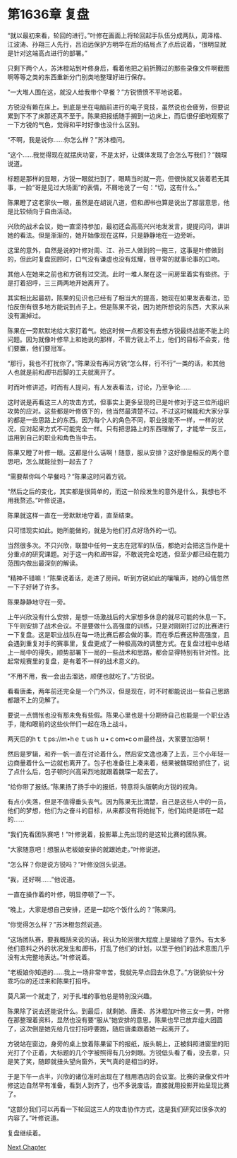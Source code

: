 # 第1636章 复盘

“就以最初来看，轮回的进行。”叶修在画面上将轮回起手队伍分成两队，周泽楷、江波涛、孙翔三人先行，吕泊远保护方明华在后的结局点了点后说着，“很明显就是针对这端高点进行的部署。”

只剩下两个人，苏沐橙站到叶修身后，看着他把之前折腾过的那些录像文件啊截图啊等等之类的东西重新分门别类地整理好进行保存。

“一大堆人围在这，就没人给我带个早餐？”方锐愤愤不平地说着。

方锐没有赖在床上。到底是坐在电脑前进行的电子竞技，虽然说也会疲劳，但要说累到下不了床那还真不至于。陈果把报纸随手搁到一边床上，而后很仔细地观察了一下方锐的气色，觉得和平时好像也没什么区别。

“不啊，我是说你……你怎么样？”苏沐橙问。

“这个……我觉得现在就摆庆功宴，不是太好，让媒体发现了会怎么写我们？”魏琛说道。

标题是那样的显眼，方锐一眼就扫到了，眼睛当时就一亮，但很快就又装着若无其事，一脸“哥是见过大场面”的表情，不屑地说了一句：“切，这有什么。”

陈果瞪了这老家伙一眼，虽然是在胡说八道，但和*图*书也算是说出了那层意思，他是比较倾向于自由活动。

兴欣的战术会议，她一直坚持参加，最初还会高高兴兴地发发言，提提问问，讲讲她的看法。但是渐渐的，她开始像现在这样，只是静静地在一边旁听。

这里的意外，自然是说的叶修对周、江、孙三人做到的一拖三，这事是叶修做到的，但此时复盘回顾时，口气没有谦虚也没有炫耀，很寻常的就事论事的口吻。

其他人在她来之前也和方锐有过交流。此时一堆人聚在这一间房里着实有些挤。于是打着招呼，三三两两地开始离开了。

其实相比起最初，陈果的见识也已经有了相当大的提高，她现在如果发表看法，恐怕反倒有很多地方能说到点子上。但是陈果不说，因为她所想说的东西，大家从来没有漏掉过。

陈果在一旁默默地给大家打着气。她这时候一点都没有去想方锐最终战能不能上的问题。因为就像叶修早上和她说的那样，不管方锐上不上，他们的目标不会变，他们要赢，他们要冠军。

“那行，我也不打扰你了。”陈果没有再问方锐“怎么样，行不行”一类的话，和其他人也就是前和*图*书后脚的工夫就离开了。

时而叶修讲述，时而有人提问，有人发表看法，讨论，乃至争论……

这时说是再看这三人的攻击方式，但事实上更多呈现的已是叶修对于这三位所组织攻势的应对。这些都是叶修做下的，他当然最清楚不过。不过这时候能和大家分享的都是一些思路上的东西。因为每个人的角色不同，职业技能不一样，一样的状况，应对起来方式不可能完全一样。只有把思路上的东西理解了，才能举一反三，运用到自己的职业和角色当中去。

陈果又瞪了叶修一眼。这都是什么话啊！随意，服从安排？这好像是相反的两个意思吧，怎么就能扯到一起去了？

“需要帮你叫个早餐吗？”陈果这时问着方锐。

“然后之后的变化，其实都是很简单的，而这一阶段发生的意外是什么，我想也不用我赘述。”叶修说道。

陈果就这样一直在一旁默默地守着，直至结束。

只可惜现实如此。她所能做的，就是为他们打点好场外的一切。

当然很多次。不只兴欣，联盟中任何一支志在冠军的队伍，都绝对会把这当作是十分重点的研究课题。对于这一内和*图*书容，不敢说完全吃透，但至少都已经在能力范围内做出最深刻的解读。

“精神不错嘛！”陈果说着话，走进了房间。听到方锐如此的嚷嚷声，她的心情忽然一下子好转了许多。

陈果静静地守在一旁。

上午兴欣没有什么安排，是想一场激战后的大家想多休息的就尽可能的休息一下。下午则安排了战术会议。不是要做什么高强度的训练，只是对刚刚打过的比赛进行一下复盘。这是职业战队在每一场比赛后都会做的事。而在季后赛这种高强度，且会遇到重复对手的赛事里，复盘更成了一种极高效的调整方式。在复盘过程中总结上一局中的得失，顺势部署下一局的一些战术和思路，都会显得特别有针对性。比起常规赛里的复盘，是有着不一样的战术意义的。

“不用不用，我一会出去溜达，顺便也就吃了。”方锐说。

看看唐柔，两年前还完全是一个门外汉，但是现在，时不时都能说出一些自己思路都跟不上的见解了。

要说一点惆怅也没有那未免有些假。陈果心里也是十分期待自己也能是一个职业选手，能和眼前的这些伙伴们一起在场上战斗。

两天后的hｔｔps://m•hｅｔusｈｕ•ｃoｍ•cｏm最终战，大家要加油啊！

然后是罗辑，和乔一帆一直在讨论着什么，然后安文逸也凑了上去，三个小年轻一边商量着什么一边就也离开了。包子也准备往上凑来着，结果被魏琛给抓住了，说了点什么后，包子顿时兴高采烈地就跟着魏琛一起去了。

“给你带了报纸。”陈果扬了扬手中的报纸，特意将头版朝向方锐的视角。

有点小失落，但是不值得垂头丧气。因为陈果无比清楚，自己是这些人中的一员，他们的梦想，他们为之奋斗的目标，从来都没有将她抛下，他们始终是绑在一起的……

“我们先看团队赛吧！”叶修说着，投影幕上先出现的是这轮比赛的团队赛。

“大家随意吧！想服从老板娘安排的就跟她走。”叶修说道。

“怎么样？你是说方锐吗？”叶修没回头说道。

“我，还好啊……”他说道。

一直在操作着的叶修，明显停顿了一下。

“晚上，大家是想自己安排，还是一起吃个饭什么的？”陈果问。

“你觉得怎么样？”苏沐橙忽然说道。

“这场团队赛，要我概括来说的话，我认为轮回很大程度上是输给了意外。有太多他们意料之外的状况发生和*图*书，打乱了他们的计划，以至于他们的战术意图几乎没有太完整地表达。”叶修说着。

“老板娘你知道的……我上一场非常辛苦，我就先早点回去休息了。”方锐貌似十分乖巧似的还过来和陈果打招呼。

莫凡第一个就走了，对于扎堆的事他总是特别没兴趣。

陈果除了说去还能说什么。到最后，就剩她、唐柔、苏沐橙加叶修三女一男，叶修在那整理着资料，显然也没有要“服从”她安排的意思。陈果也早已放弃组大团圆了，这次倒是她先给几位打招呼要跑，随后唐柔跟着她一起离开了。

方锐站在窗边，身旁的桌上放着陈果留下的报纸，版头朝上，正被斜照进窗里的阳光打了个正着，大标题的几个字被照得有几分刺眼。方锐低头看了看，没去拿，只是笑了笑，随即就扭头望向窗外，天气真的是相当的好。

于是下午一点半，兴欣的诸位准时出现在了租用酒店的会议室。比赛的录像文件叶修这边自然早有准备，看到人到齐了，也不多说废话，直接就用投影开始呈现比赛了。

“这部分我们可以再看一下轮回这三人的攻击协作方式，这是我们研究过很多次的内容了。”叶修说道。

复盘继续着。



[Next Chapter](%E7%AC%AC1637%E7%AB%A0%20%E5%A6%82%E6%9E%9C%E4%BA%BA%E7%94%9F%E6%9C%89%E5%BE%88%E9%95%BF.md)